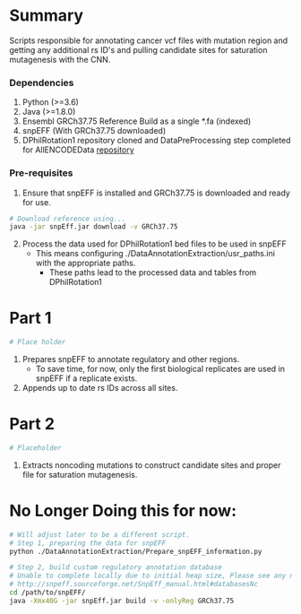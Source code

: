 # Summary
Scripts responsible for annotating cancer vcf files with mutation region and getting any additional rs ID's and pulling candidate sites for saturation mutagenesis with the CNN.

### Dependencies
1. Python (>=3.6)
3. Java (>=1.8.0)
2. Ensembl GRCh37.75 Reference Build as a single *.fa (indexed)
3. snpEFF (With GRCh37.75 downloaded)
4. DPhilRotation1 repository cloned and DataPreProcessing step completed for AllENCODEData [repository](https://github.com/rschenck/DPhilRotation1)

### Pre-requisites
1. Ensure that snpEFF is installed and GRCh37.75 is downloaded and ready for use.
```bash
# Download reference using...
java -jar snpEff.jar download -v GRCh37.75
```
2. Process the data used for DPhilRotation1 bed files to be used in snpEFF
   - This means configuring ./DataAnnotationExtraction/usr_paths.ini with the appropriate paths.
     - These paths lead to the processed data and tables from DPhilRotation1

# Part 1
```bash
# Place holder

```
1. Prepares snpEFF to annotate regulatory and other regions.
   - To save time, for now, only the first biological replicates are used in snpEFF if a replicate exists.
2. Appends up to date rs IDs across all sites.
# Part 2
```bash
# Placeholder
```
1. Extracts noncoding mutations to construct candidate sites and proper file for saturation mutagenesis.



# No Longer Doing this for now:
```bash
# Will adjust later to be a different script.
# Step 1, preparing the data for snpEFF
python ./DataAnnotationExtraction/Prepare_snpEFF_information.py

# Step 2, build custom regulatory annotation database
# Unable to complete locally due to initial heap size, Please see any notes about this step here: 
# http://snpeff.sourceforge.net/SnpEff_manual.html#databasesNc
cd /path/to/snpEFF/
java -Xmx40G -jar snpEff.jar build -v -onlyReg GRCh37.75
```